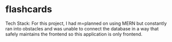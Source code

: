# flashcards

Tech Stack:
For this project, I had m=planned on using MERN but constantly ran into obstacles and was unable to connect the database in a way that safely maintains the frontend so this application is only frontend.